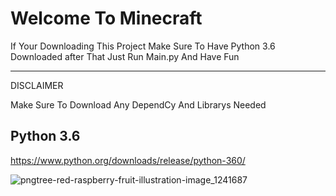 # Welcome To Minecraft

If Your Downloading This Project Make Sure To Have Python 3.6 Downloaded after That Just Run Main.py And Have Fun

**************
DISCLAIMER

Make Sure To Download Any DependCy And Librarys Needed


Python 3.6
----------

https://www.python.org/downloads/release/python-360/



![pngtree-red-raspberry-fruit-illustration-image_1241687](https://user-images.githubusercontent.com/61126041/135694572-14bdd248-6d65-4747-884f-73f249b19bbf.jpg)
